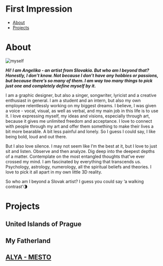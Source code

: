 # First Impression

- [About](#about)
- [Projects](#projects)

# About

![myself](img/girl-looking-camera.png)

***Hi!***
***I am Angelika - an artist from Slovakia. But who am I beyond that? Honestly, I don’t know. Not because I don’t have any hobbies or passions, but because there’s so many of them. I am way too many things to pick just one and completely define myself by it.***

I am a graphic designer, but also a singer, songwriter, lyricist and a creative enthusiast in general. I am a student and an intern, but also my own employee relentlessly working on my biggest dreams. I believe, I was given a voice - vocal, visual, as well as verbal, and my main job in this life is to use it. I love expressing myself, my ideas and visions, especially through art, because it gives me unlimited freedom and acceptance. I love to connect with people through my art and offer them something to make their lives a bit more bearable. A bit less painful and lonely. So I guess I could say, I like being bold, loud and out there.

But I also love silence. I may not seem like I’m the best at it, but I love to just sit and listen. Observe and then analyze. Dig deep into the deepest depths of a matter. Contemplate on the most entangled thoughts that’ve ever crossed my mind. I am fascinated by everything that transcends us. Psychology, astrology, numerology, all the spiritual beliefs and theories. I love to pick it all apart in my own little 3D reality. 

So who am I beyond a Slovak artist? I guess you could say ‘a walking contrast’🌗


# Projects

## United Islands of Prague

## My Fatherland

## [ALYA - MESTO](https://www.youtube.com/watch?v=Lm1JRj3MLOo)
